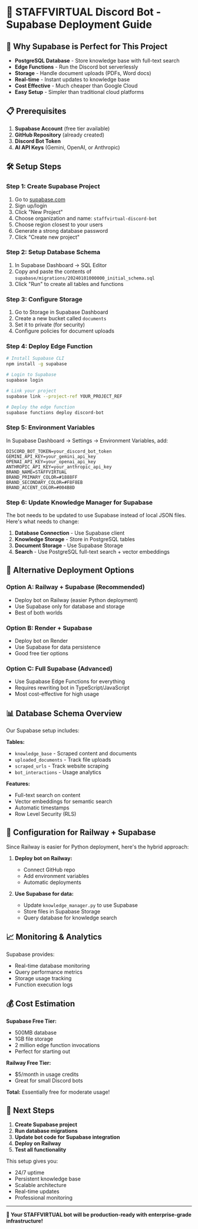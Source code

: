 # 🔋 STAFFVIRTUAL Discord Bot - Supabase Deployment Guide

## 🚀 Why Supabase is Perfect for This Project

- **PostgreSQL Database** - Store knowledge base with full-text search
- **Edge Functions** - Run the Discord bot serverlessly  
- **Storage** - Handle document uploads (PDFs, Word docs)
- **Real-time** - Instant updates to knowledge base
- **Cost Effective** - Much cheaper than Google Cloud
- **Easy Setup** - Simpler than traditional cloud platforms

## 📋 Prerequisites

1. **Supabase Account** (free tier available)
2. **GitHub Repository** (already created)
3. **Discord Bot Token**
4. **AI API Keys** (Gemini, OpenAI, or Anthropic)

## 🛠️ Setup Steps

### Step 1: Create Supabase Project

1. Go to [supabase.com](https://supabase.com)
2. Sign up/login
3. Click "New Project"
4. Choose organization and name: `staffvirtual-discord-bot`
5. Choose region closest to your users
6. Generate a strong database password
7. Click "Create new project"

### Step 2: Setup Database Schema

1. In Supabase Dashboard → SQL Editor
2. Copy and paste the contents of `supabase/migrations/20240101000000_initial_schema.sql`
3. Click "Run" to create all tables and functions

### Step 3: Configure Storage

1. Go to Storage in Supabase Dashboard
2. Create a new bucket called `documents`
3. Set it to private (for security)
4. Configure policies for document uploads

### Step 4: Deploy Edge Function

```bash
# Install Supabase CLI
npm install -g supabase

# Login to Supabase
supabase login

# Link your project
supabase link --project-ref YOUR_PROJECT_REF

# Deploy the edge function
supabase functions deploy discord-bot
```

### Step 5: Environment Variables

In Supabase Dashboard → Settings → Environment Variables, add:

```env
DISCORD_BOT_TOKEN=your_discord_bot_token
GEMINI_API_KEY=your_gemini_api_key
OPENAI_API_KEY=your_openai_api_key
ANTHROPIC_API_KEY=your_anthropic_api_key
BRAND_NAME=STAFFVIRTUAL
BRAND_PRIMARY_COLOR=#1888FF
BRAND_SECONDARY_COLOR=#F8F8EB
BRAND_ACCENT_COLOR=#004B8D
```

### Step 6: Update Knowledge Manager for Supabase

The bot needs to be updated to use Supabase instead of local JSON files. Here's what needs to change:

1. **Database Connection** - Use Supabase client
2. **Knowledge Storage** - Store in PostgreSQL tables
3. **Document Storage** - Use Supabase Storage
4. **Search** - Use PostgreSQL full-text search + vector embeddings

## 🔄 Alternative Deployment Options

### Option A: Railway + Supabase (Recommended)
- Deploy bot on Railway (easier Python deployment)
- Use Supabase only for database and storage
- Best of both worlds

### Option B: Render + Supabase  
- Deploy bot on Render
- Use Supabase for data persistence
- Good free tier options

### Option C: Full Supabase (Advanced)
- Use Supabase Edge Functions for everything
- Requires rewriting bot in TypeScript/JavaScript
- Most cost-effective for high usage

## 📊 Database Schema Overview

Our Supabase setup includes:

**Tables:**
- `knowledge_base` - Scraped content and documents
- `uploaded_documents` - Track file uploads
- `scraped_urls` - Track website scraping
- `bot_interactions` - Usage analytics

**Features:**
- Full-text search on content
- Vector embeddings for semantic search
- Automatic timestamps
- Row Level Security (RLS)

## 🔧 Configuration for Railway + Supabase

Since Railway is easier for Python deployment, here's the hybrid approach:

1. **Deploy bot on Railway:**
   - Connect GitHub repo
   - Add environment variables
   - Automatic deployments

2. **Use Supabase for data:**
   - Update `knowledge_manager.py` to use Supabase
   - Store files in Supabase Storage
   - Query database for knowledge search

## 📈 Monitoring & Analytics

Supabase provides:
- Real-time database monitoring
- Query performance metrics
- Storage usage tracking
- Function execution logs

## 💰 Cost Estimation

**Supabase Free Tier:**
- 500MB database
- 1GB file storage
- 2 million edge function invocations
- Perfect for starting out

**Railway Free Tier:**
- $5/month in usage credits
- Great for small Discord bots

**Total:** Essentially free for moderate usage!

## 🚀 Next Steps

1. **Create Supabase project**
2. **Run database migrations**
3. **Update bot code for Supabase integration**
4. **Deploy on Railway**
5. **Test all functionality**

This setup gives you:
- 24/7 uptime
- Persistent knowledge base
- Scalable architecture
- Real-time updates
- Professional monitoring

---

**🎉 Your STAFFVIRTUAL bot will be production-ready with enterprise-grade infrastructure!**
